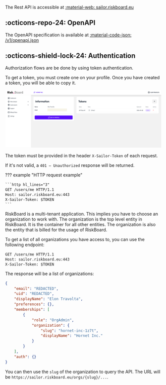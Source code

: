 
The Rest API is accessible at [:material-web: sailor.riskboard.eu](https://sailor.riskboard.eu)

## :octicons-repo-24: OpenAPI

The OpenAPI specification is available at [:material-code-json: /v1/openapi.json](https://sailor.riskboard.eu/openapi.json)

## :octicons-shield-lock-24: Authentication

Authorization flows are be done by using token authentication.

To get a token, you must create one on your profile. Once you have created a token, you will be able to copy it.

![](../img/rb_page_token.png)

The token must be provided in the header `X-Sailor-Token` of each request.

If it's not valid, a `401 – Unauthorized` response will be returned.

??? example "HTTP request example"

    ```http hl_lines="3"
    GET /users/me HTTP/1.1
    Host: sailor.riskboard.eu:443
    X-Sailor-Token: $TOKEN
    ```

RiskBoard is a multi-tenant application. This implies you have to choose an organization to work with. The organization is the top level entity in RiskBoard. It is the container for all other entities. The organization is also the entity that is billed for the usage of RiskBoard.

To get a list of all organizations you have access to, you can use the following endpoint:

```http hl_lines="3"
GET /users/me HTTP/1.1
Host: sailor.riskboard.eu:443
X-Sailor-Token: $TOKEN
```

The response will be a list of organizations:

```json hl_lines="6-14"
{
    "email": "REDACTED",
    "uid": "REDACTED",
    "displayName": "Elon Travolta",
    "preferences": {},
    "memberships": [
        {
            "role": "OrgAdmin",
            "organization": {
                "slug": "hornet-inc-1z7t",
                "displayName": "Hornet Inc."
            }
        }
    ],
    "auth": {}
}
```

You can then use the `slug` of the organization to query the API.
The URL will be `https://sailor.riskboard.eu/orgs/{slug}/...`.
